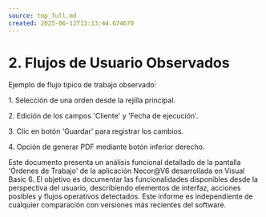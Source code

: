 ```yaml
---
source: tmp_full.md
created: 2025-06-12T13:13:44.674670
---
```

# 2. Flujos de Usuario Observados

Ejemplo de flujo típico de trabajo observado:

1\. Selección de una orden desde la rejilla principal.

2\. Edición de los campos 'Cliente' y 'Fecha de ejecución'.

3\. Clic en botón 'Guardar' para registrar los cambios.

4\. Opción de generar PDF mediante botón inferior derecho.


Este documento presenta un análisis funcional detallado de la pantalla
'Órdenes de Trabajo' de la aplicación Necor@V6 desarrollada en Visual
Basic 6. El objetivo es documentar las funcionalidades disponibles desde
la perspectiva del usuario, describiendo elementos de interfaz, acciones
posibles y flujos operativos detectados. Este informe es independiente
de cualquier comparación con versiones más recientes del software.

